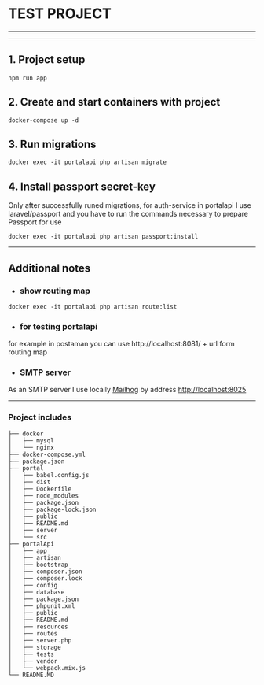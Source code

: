# TEST PROJECT 
---
---
## 1. Project setup 
```
npm run app
```
## 2. Create and start containers with project
```
docker-compose up -d
```

## 3. Run migrations 

```
docker exec -it portalapi php artisan migrate
```


## 4. Install passport secret-key
Only after successfully runed migrations, for auth-service in portalapi I use laravel/passport and you have to run the commands necessary to prepare Passport for use
```
docker exec -it portalapi php artisan passport:install
``` 

---
 
## **Additional notes**
* ###   **show routing map**

```
docker exec -it portalapi php artisan route:list
```
* ###   **for testing portalapi**

for example in postaman you can use http://localhost:8081/ + url form routing map

* ### **SMTP server**
As an SMTP server I use locally [Mailhog](http://localhost:8025) by address <a href="http://localhost:8025">http://localhost:8025 </a>

---
###   **Project includes**
```
├── docker
│   ├── mysql
│   └── nginx
├── docker-compose.yml
├── package.json
├── portal
│   ├── babel.config.js
│   ├── dist
│   ├── Dockerfile
│   ├── node_modules
│   ├── package.json
│   ├── package-lock.json
│   ├── public
│   ├── README.md
│   ├── server
│   └── src
├── portalApi
│   ├── app
│   ├── artisan
│   ├── bootstrap
│   ├── composer.json
│   ├── composer.lock
│   ├── config
│   ├── database
│   ├── package.json
│   ├── phpunit.xml
│   ├── public
│   ├── README.md
│   ├── resources
│   ├── routes
│   ├── server.php
│   ├── storage
│   ├── tests
│   ├── vendor
│   └── webpack.mix.js
└── README.MD
```
